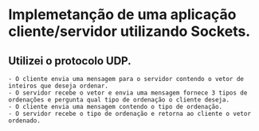 # Implemetanção de uma aplicação cliente/servidor utilizando Sockets.

## Utilizei o protocolo UDP.
  
    - O cliente envia uma mensagem para o servidor contendo o vetor de inteiros que deseja ordenar.
    - O servidor recebe o vetor e envia uma mensagem fornece 3 tipos de ordenações e pergunta qual tipo de ordenação o cliente deseja.
    - O cliente envia uma mensagem contendo o tipo de ordenação.
    - O servidor recebe o tipo de ordenação e retorna ao cliente o vetor ordenado.
